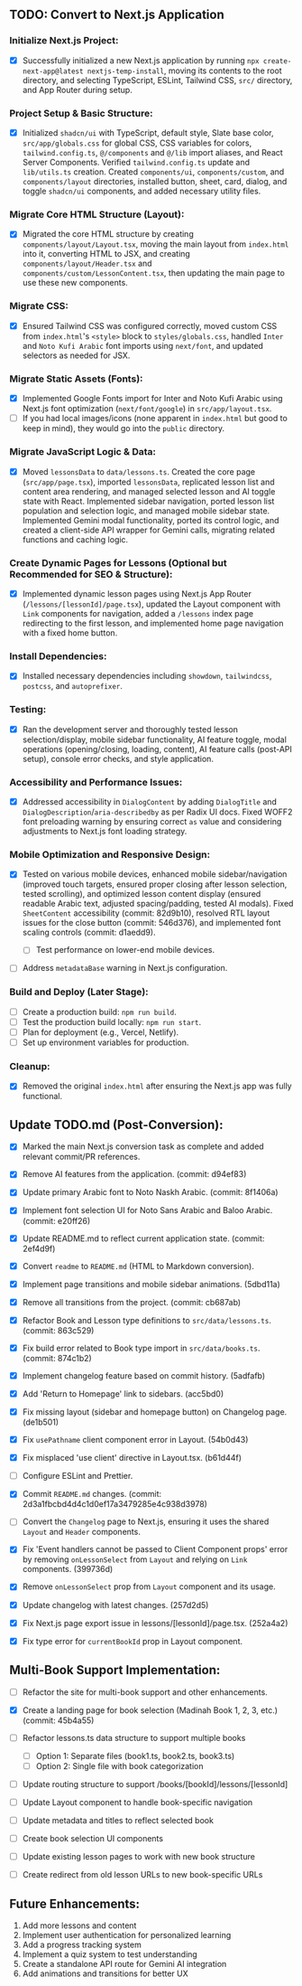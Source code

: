 ## TODO: Convert to Next.js Application

### Initialize Next.js Project:

- [x] Successfully initialized a new Next.js application by running `npx create-next-app@latest nextjs-temp-install`, moving its contents to the root directory, and selecting TypeScript, ESLint, Tailwind CSS, `src/` directory, and App Router during setup.

### Project Setup & Basic Structure:

- [x] Initialized `shadcn/ui` with TypeScript, default style, Slate base color, `src/app/globals.css` for global CSS, CSS variables for colors, `tailwind.config.ts`, `@/components` and `@/lib` import aliases, and React Server Components. Verified `tailwind.config.ts` update and `lib/utils.ts` creation. Created `components/ui`, `components/custom`, and `components/layout` directories, installed button, sheet, card, dialog, and toggle `shadcn/ui` components, and added necessary utility files.

### Migrate Core HTML Structure (Layout):

- [x] Migrated the core HTML structure by creating `components/layout/Layout.tsx`, moving the main layout from `index.html` into it, converting HTML to JSX, and creating `components/layout/Header.tsx` and `components/custom/LessonContent.tsx`, then updating the main page to use these new components.

### Migrate CSS:

- [x] Ensured Tailwind CSS was configured correctly, moved custom CSS from `index.html`'s `<style>` block to `styles/globals.css`, handled `Inter` and `Noto Kufi Arabic` font imports using `next/font`, and updated selectors as needed for JSX.

### Migrate Static Assets (Fonts):

- [x] Implemented Google Fonts import for Inter and Noto Kufi Arabic using Next.js font optimization (`next/font/google`) in `src/app/layout.tsx`.
- [ ] If you had local images/icons (none apparent in `index.html` but good to keep in mind), they would go into the `public` directory.

### Migrate JavaScript Logic & Data:

- [x] Moved `lessonsData` to `data/lessons.ts`. Created the core page (`src/app/page.tsx`), imported `lessonsData`, replicated lesson list and content area rendering, and managed selected lesson and AI toggle state with React. Implemented sidebar navigation, ported lesson list population and selection logic, and managed mobile sidebar state. Implemented Gemini modal functionality, ported its control logic, and created a client-side API wrapper for Gemini calls, migrating related functions and caching logic.

### Create Dynamic Pages for Lessons (Optional but Recommended for SEO & Structure):

- [x] Implemented dynamic lesson pages using Next.js App Router (`/lessons/[lessonId]/page.tsx`), updated the Layout component with `Link` components for navigation, added a `/lessons` index page redirecting to the first lesson, and implemented home page navigation with a fixed home button.

### Install Dependencies:

- [x] Installed necessary dependencies including `showdown`, `tailwindcss`, `postcss`, and `autoprefixer`.

### Testing:

- [x] Ran the development server and thoroughly tested lesson selection/display, mobile sidebar functionality, AI feature toggle, modal operations (opening/closing, loading, content), AI feature calls (post-API setup), console error checks, and style application.

### Accessibility and Performance Issues:

- [x] Addressed accessibility in `DialogContent` by adding `DialogTitle` and `DialogDescription`/`aria-describedby` as per Radix UI docs. Fixed WOFF2 font preloading warning by ensuring correct `as` value and considering adjustments to Next.js font loading strategy.

### Mobile Optimization and Responsive Design:

- [x] Tested on various mobile devices, enhanced mobile sidebar/navigation (improved touch targets, ensured proper closing after lesson selection, tested scrolling), and optimized lesson content display (ensured readable Arabic text, adjusted spacing/padding, tested AI modals). Fixed `SheetContent` accessibility (commit: 82d9b10), resolved RTL layout issues for the close button (commit: 546d376), and implemented font scaling controls (commit: d1aedd9).

  - [ ] Test performance on lower-end mobile devices.

- [ ] Address `metadataBase` warning in Next.js configuration.

### Build and Deploy (Later Stage):

- [ ] Create a production build: `npm run build`.
- [ ] Test the production build locally: `npm run start`.
- [ ] Plan for deployment (e.g., Vercel, Netlify).
- [ ] Set up environment variables for production.

### Cleanup:

- [x] Removed the original `index.html` after ensuring the Next.js app was fully functional.

## Update TODO.md (Post-Conversion):

- [x] Marked the main Next.js conversion task as complete and added relevant commit/PR references.

- [x] Remove AI features from the application. (commit: d94ef83)

- [x] Update primary Arabic font to Noto Naskh Arabic. (commit: 8f1406a)
- [x] Implement font selection UI for Noto Sans Arabic and Baloo Arabic. (commit: e20ff26)
- [x] Update README.md to reflect current application state. (commit: 2ef4d9f)
- [x] Convert `readme` to `README.md` (HTML to Markdown conversion).
- [x] Implement page transitions and mobile sidebar animations. (5dbd11a)
- [x] Remove all transitions from the project. (commit: cb687ab)
- [x] Refactor Book and Lesson type definitions to `src/data/lessons.ts`. (commit: 863c529)
- [x] Fix build error related to Book type import in `src/data/books.ts`. (commit: 874c1b2)
- [x] Implement changelog feature based on commit history. (5adfafb)
- [x] Add 'Return to Homepage' link to sidebars. (acc5bd0)
- [x] Fix missing layout (sidebar and homepage button) on Changelog page. (de1b501)
- [x] Fix `usePathname` client component error in Layout. (54b0d43)
- [x] Fix misplaced 'use client' directive in Layout.tsx. (b61d44f)
- [ ] Configure ESLint and Prettier.
- [x] Commit `README.md` changes. (commit: 2d3a1fbcbd4d4c1d0ef17a3479285e4c938d3978)
- [ ] Convert the `Changelog` page to Next.js, ensuring it uses the shared `Layout` and `Header` components.
- [x] Fix 'Event handlers cannot be passed to Client Component props' error by removing `onLessonSelect` from `Layout` and relying on `Link` components. (399736d)
- [x] Remove `onLessonSelect` prop from `Layout` component and its usage.
- [x] Update changelog with latest changes. (257d2d5)
- [x] Fix Next.js page export issue in lessons/[lessonId]/page.tsx. (252a4a2)
- [x] Fix type error for `currentBookId` prop in Layout component.

## Multi-Book Support Implementation:

- [ ] Refactor the site for multi-book support and other enhancements.

- [x] Create a landing page for book selection (Madinah Book 1, 2, 3, etc.) (commit: 45b4a55)
- [ ] Refactor lessons.ts data structure to support multiple books
  - [ ] Option 1: Separate files (book1.ts, book2.ts, book3.ts)
  - [ ] Option 2: Single file with book categorization
- [ ] Update routing structure to support /books/[bookId]/lessons/[lessonId]
- [ ] Update Layout component to handle book-specific navigation
- [ ] Update metadata and titles to reflect selected book
- [ ] Create book selection UI components
- [ ] Update existing lesson pages to work with new book structure
- [ ] Create redirect from old lesson URLs to new book-specific URLs

## Future Enhancements:

1. Add more lessons and content
2. Implement user authentication for personalized learning
3. Add a progress tracking system
4. Implement a quiz system to test understanding
5. Create a standalone API route for Gemini AI integration
6. Add animations and transitions for better UX
